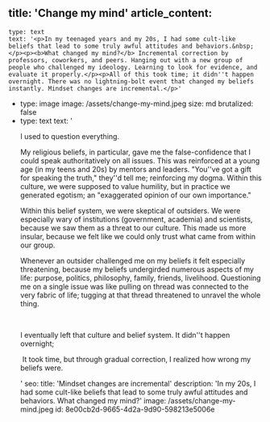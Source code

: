 title: 'Change my mind'
article_content:
  -
    type: text
    text: '<p>In my teenaged years and my 20s, I had some cult-like beliefs that lead to some truly awful attitudes and behaviors.&nbsp;</p><p><b>What changed my mind?</b> Incremental correction by professors, coworkers, and peers. Hanging out with a new group of people who challenged my ideology. Learning to look for evidence, and evaluate it properly.</p><p>All of this took time; it didn''t happen overnight. There was no lightning-bolt event that changed my beliefs instantly. Mindset changes are incremental.</p>'
  -
    type: image
    image: /assets/change-my-mind.jpeg
    size: md
    brutalized: false
  -
    type: text
    text: '<p>I used to question everything.</p><p>My religious beliefs, in particular, gave me the false-confidence that I could speak authoritatively on all issues. This was reinforced at a young age (in my teens and 20s) by mentors and leaders. "You''ve got a gift for speaking the truth," they''d tell me; reinforcing my dogma. Within this culture, we were supposed to value humility, but in practice we generated egotism; an "exaggerated opinion of our own importance."</p><p>Within this belief system, we were skeptical of outsiders. We were especially wary of institutions (government, academia) and scientists, because we saw them as a threat to our culture. This made us more insular, because we felt like we could only trust what came from within our group.</p><p>Whenever an outsider challenged me on my beliefs it felt especially threatening, because my beliefs undergirded numerous aspects of my life: purpose, politics, philosophy, family, friends, livelihood. Questioning me on a single issue was like pulling on thread was connected to the very fabric of life; tugging at that thread threatened to unravel the whole thing.</p><p><br></p><p>I eventually left that culture and belief system. It didn''t happen overnight;&nbsp;</p><p>&nbsp;It took time, but through gradual correction, I realized how wrong my beliefs were.</p>'
seo:
  title: 'Mindset changes are incremental'
  description: 'In my 20s, I had some cult-like beliefs that lead to some truly awful attitudes and behaviors. What changed my mind?'
  image: /assets/change-my-mind.jpeg
id: 8e00cb2d-9665-4d2a-9d90-598213e5006e
